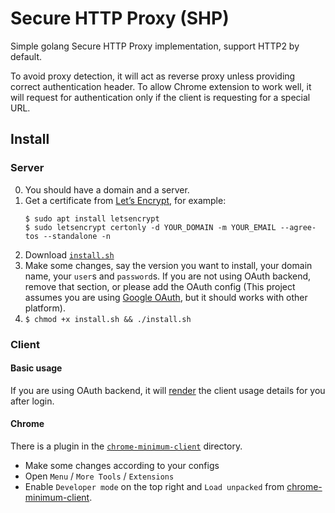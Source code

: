 # Secure HTTP Proxy (SHP)

Simple golang Secure HTTP Proxy implementation, support HTTP2 by default.

To avoid proxy detection, it will act as reverse proxy unless providing correct authentication header. To allow Chrome extension to work well, it will request for authentication only if the client is requesting for a special URL.

## Install

### Server

0. You should have a domain and a server.
1. Get a certificate from [Let’s Encrypt](https://letsencrypt.org), for example:
   ```
   $ sudo apt install letsencrypt
   $ sudo letsencrypt certonly -d YOUR_DOMAIN -m YOUR_EMAIL --agree-tos --standalone -n
   ```
2. Download [`install.sh`](./install.sh)
3. Make some changes, say the version you want to install, your domain name, your `user`s and `password`s. If you are not using OAuth backend, remove that section, or please add the OAuth config (This project assumes you are using [Google OAuth](https://console.cloud.google.com/apis/credentials), but it should works with other platform).
4. `$ chmod +x install.sh && ./install.sh`

### Client

#### Basic usage

If you are using OAuth backend, it will [render](./server/render.js) the client usage details for you after login.

#### Chrome

There is a plugin in the [`chrome-minimum-client`](./chrome-minimum-client/) directory.
  - Make some changes according to your configs
  - Open `Menu` / `More Tools` / `Extensions`
  - Enable `Developer mode` on the top right and `Load unpacked` from [chrome-minimum-client](./chrome-minimum-client/).
